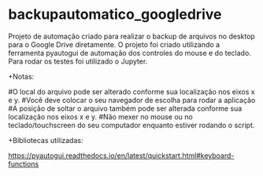 ﻿# backupautomatico_googledrive
Projeto de automação criado para realizar o backup de arquivos no desktop para o Google Drive diretamente. O projeto foi criado utilizando a ferramenta pyautogui de automação dos controles do mouse e do teclado. Para rodar os testes foi utilizado o Jupyter.


+Notas:

#O local do arquivo pode ser alterado conforme sua localização nos eixos x e y.
#Você deve colocar o seu navegador de escolha para rodar a aplicação
#A posição de soltar o arquivo também pode ser alterada conforme sua localização nos eixos x e y.
#Não mexer no mouse ou no teclado/touchscreen do seu computador enquanto estiver rodando o script.

+Bibliotecas utilizadas:

https://pyautogui.readthedocs.io/en/latest/quickstart.html#keyboard-functions
